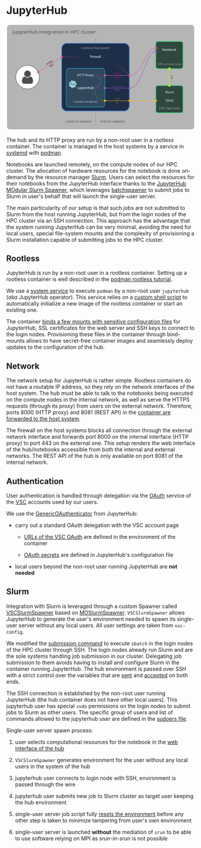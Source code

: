 # JupyterHub

![JupyterHub integration in HPC cluster](jupyterhub-diagram.png "JupyterHub integration in HPC cluster")

The hub and its HTTP proxy are run by a non-root user in a rootless container.
The container is managed in the host systems by a service in
[systemd](https://systemd.io/) with [podman](https://podman.io/).

Notebooks are launched remotely, on the compute nodes of our HPC cluster.
The allocation of hardware resources for the notebook is done on-demand by
the resource manager [Slurm](https://slurm.schedmd.com/). Users can select the
resources for their notebooks from the JupyterHub interface thanks to the
[JupyterHub MOdular Slurm Spawner](https://github.com/silx-kit/jupyterhub_moss),
which leverages [batchspawner](https://github.com/jupyterhub/batchspawner) to
submit jobs to Slurm in user's behalf that will launch the single-user server.

The main particularity of our setup is that such jobs are not submitted to
Slurm from the host running JupyterHub, but from the login nodes of the HPC
cluster via an SSH connection. This approach has the advantage that the system
running JupyterHub can be very minimal, avoiding the need for local users,
special file-system mounts and the complexity of provisioning a Slurm
installation capable of submitting jobs to the HPC cluster.

## Rootless

JupyterHub is run by a non-root user in a rootless container. Setting up a
rootless container is well described in the [podman rootless
tutorial](https://github.com/containers/podman/blob/main/docs/tutorials/rootless_tutorial.md).

We use a [system service](host/etc/systemd/system/jupyterhub.service) to
execute `podman` by a non-root user `jupyterhub` (*aka* JupyterHub operator).
This service relies on a [custom shell script](host/usr/local/bin/jupyterhub-init.sh)
to automatically initialize a new image of the rootless container or start an
existing one.

The container [binds a few mounts with sensitive configuration
files](host/usr/local/bin/jupyterhub-init.sh#L59-L66) for JupyterHub, SSL
certificates for the web server and SSH keys to connect to the login nodes.
Provisioning these files in the container through bind-mounts allows to have
secret-free container images and seamlessly deploy updates to the configuration
of the hub.

## Network

The network setup for JupyterHub is rather simple. Rootless containers do not
have a routable IP address, so they rely on the network interfaces of the host
system. The hub must be able to talk to the notebooks being executed on the
compute nodes in the internal network, as well as serve the HTTPS requests
(through its proxy) from users on the external network. Therefore, ports 8000
(HTTP proxy) and 8081 (REST API) in the [container are forwarded to the host
system](host/usr/local/bin/jupyterhub-init.sh#L53-L57).

The firewall on the host systems blocks all connection through the external
network interface and forwards port 8000 on the internal interface (HTTP proxy)
to port 443 on the external one. This setup renders the web interface of the
hub/notebooks accessible from both the internal and external networks. The REST API
of the hub is only available on port 8081 of the internal network.

## Authentication

User authentication is handled through delegation via the
[OAuth](https://en.wikipedia.org/wiki/OAuth) service of the
[VSC](https://www.vscentrum.be/) accounts used by our users.

We use the [GenericOAuthenticator](https://github.com/jupyterhub/oauthenticator/)
from JupyterHub:

* carry out a standard OAuth delegation with the VSC account page

    * [URLs of the VSC OAuth](container/Dockerfile#L72-L76) are defined in the
      environment of the container

    * [OAuth secrets](container/.config/jupyterhub_config.py#L40-L45) are
      defined in JupyterHub's configuration file

* local users beyond the non-root user running JupyterHub are **not needed**

## Slurm

Integration with Slurm is leveraged through a custom Spawner called
[VSCSlurmSpawner](container/.config/jupyterhub_config.py#L60) based on
[MOSlurmSpawner](https://github.com/silx-kit/jupyterhub_moss).
`VSCSlurmSpawner` allows JupyterHub to generate the user's environment needed
to spawn its single-user server without any local users. All user settings are
taken from `vsc-config`.

We modified the [submission command](container/.config/jupyterhub_config.py#L295)
to execute `sbatch` in the login nodes of the HPC cluster through SSH.
The login nodes already run Slurm and are the sole systems handling job
submission in our cluster. Delegating job submission to them avoids having to
install and configure Slurm in the container running JupyterHub. The hub
environment is passed over SSH with a strict control over the variables that
are [sent](container/.ssh/config) and [accepted](slurm_login/etc/ssh/sshd_config)
on both ends.

The SSH connection is established by the non-root user running JupyterHub (the
hub container does not have other local users). This jupyterhub user has
special `sudo` permissions on the login nodes to submit jobs to Slurm as other
users. The specific group of users and list of commands allowed to the
jupyterhub user are defined in the [sudoers file](slurm_login/etc/sudoers).

Single-user server spawn process:

1. user selects computational resources for the notebook in the
   [web interface of the hub](https://github.com/silx-kit/jupyterhub_moss)

2. `VSCSlurmSpawner` generates environment for the user without any local users
   in the system of the hub

3. jupyterhub user connects to login node with SSH, environment is passed
   through the wire

4. jupyterhub user submits new job to Slurm cluster as target user keeping the
   hub environment

5. single-user server job script fully [resets the
   environment](container/.config/jupyterhub_config.py#L264-L285) before any
   other step is taken to minimize tampering from user's own environment

6. single-user server is launched **without** the mediation of `srun` to be
   able to use software relying on MPI as *srun-in-srun* is not possible

